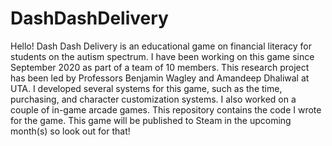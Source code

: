 # DashDashDelivery

Hello! Dash Dash Delivery is an educational game on financial literacy for students on the autism spectrum. I have been working on this game since September 2020 as part of a team of 10 members. This research project has been led by Professors Benjamin Wagley and Amandeep Dhaliwal at UTA. I developed several systems for this game, such as the time, purchasing, and character customization systems. I also worked on a couple of in-game arcade games. This repository contains the code I wrote for the game. This game will be published to Steam in the upcoming month(s) so look out for that!
